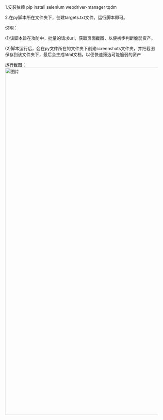 1.安装依赖  pip install selenium webdriver-manager tqdm

2.在py脚本所在文件夹下，创建targets.txt文件，运行脚本即可。

说明：

(1)该脚本旨在攻防中，批量的请求url，获取页面截图，以便初步判断脆弱资产。

(2)脚本运行后，会在py文件所在的文件夹下创建screenshots文件夹，并把截图保存到该文件夹下，最后会生成html文档，以便快速筛选可能脆弱的资产

运行截图：
<img width="1143" alt="图片" src="https://github.com/user-attachments/assets/f5886525-f34d-41b4-8e33-71e0db653d30">

